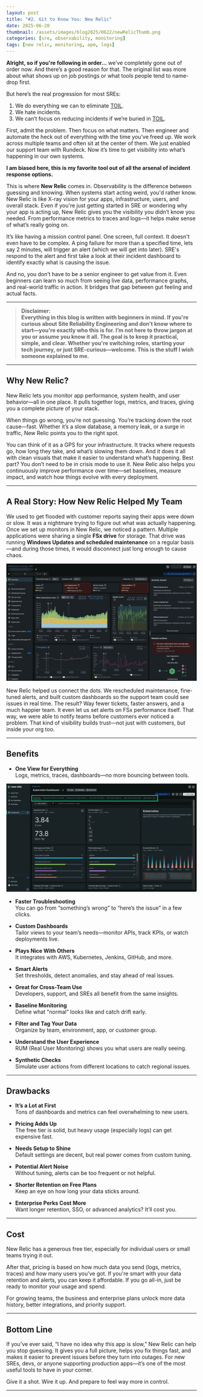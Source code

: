 ```yaml
---
layout: post
title: "#2. Git to Know You: New Relic"
date: 2025-06-20
thumbnail: /assets/images/blog2025/0622/newRelicThumb.png
categories: [sre, observability, monitoring]
tags: [new relic, monitoring, apm, logs]
---
```


**Alright, so if you're following in order...** we’ve completely gone out of order now. And there’s a good reason for that. The original list was more about what shows up on job postings or what tools people tend to name-drop first.

But here’s the real progression for most SREs:

1. We do everything we can to eliminate <a href="https://sre.google/sre-book/eliminating-toil/">TOIL</a>.
2. We hate incidents.
3. We can’t focus on reducing incidents if we’re buried in <a href="https://sre.google/sre-book/eliminating-toil/">TOIL</a>.

First, admit the problem. Then focus on what matters. Then engineer and automate the heck out of everything with the time you’ve freed up. We work across multiple teams and often sit at the center of them. We just enabled our support team with Rundeck. Now it’s time to get visibility into what’s happening in our own systems.

**I am biased here, this is my favorite tool out of all the arsenal of incident response options.**

This is where **New Relic** comes in. Observability is the difference between guessing and knowing. When systems start acting weird, you'd rather know. New Relic is like X-ray vision for your apps, infrastructure, users, and overall stack. Even if you're just getting started in SRE or wondering why your app is acting up, New Relic gives you the visibility you didn’t know you needed. From performance metrics to traces and logs—it helps make sense of what’s really going on.

It’s like having a mission control panel. One screen, full context. It doesn't even have to be complex. A ping failure for more than a specified time, lets say 2 minutes, will trigger an alert (which we will get into later). SRE's respond to the alert and first take a look at their incident dashboard to identify exactly what is causing the issue.

And no, you don’t have to be a senior engineer to get value from it. Even beginners can learn so much from seeing live data, performance graphs, and real-world traffic in action. It bridges that gap between gut feeling and actual facts.

---

> **Disclaimer:  
> Everything in this blog is written with beginners in mind. If you're curious about Site Reliability Engineering and don't know where to start—you're exactly who this is for. I’m not here to throw jargon at you or assume you know it all. The goal is to keep it practical, simple, and clear. Whether you're switching roles, starting your tech journey, or just SRE-curious—welcome. This is the stuff I wish someone explained to me.**
>

---

## Why New Relic?

New Relic lets you monitor app performance, system health, and user behavior—all in one place. It pulls together logs, metrics, and traces, giving you a complete picture of your stack.

When things go wrong, you’re not guessing. You’re tracking down the root cause—fast. Whether it’s a slow database, a memory leak, or a surge in traffic, New Relic points you to the right spot.

You can think of it as a GPS for your infrastructure. It tracks where requests go, how long they take, and what’s slowing them down. And it does it all with clean visuals that make it easier to understand what’s happening. Best part? You don’t need to be in crisis mode to use it. New Relic also helps you continuously improve performance over time—set baselines, measure impact, and watch how things evolve with every deployment.

---

## A Real Story: How New Relic Helped My Team

We used to get flooded with customer reports saying their apps were down or slow. It was a nightmare trying to figure out what was actually happening. Once we set up monitors in New Relic, we noticed a pattern. Multiple applications were sharing a single **FSx drive** for storage. That drive was running **Windows Updates and scheduled maintenance** on a regular basis—and during those times, it would disconnect just long enough to cause chaos.

![New Relic APM Example](/assets/images/blog2025/0622/newRelicAPM.png)

New Relic helped us connect the dots. We rescheduled maintenance, fine-tuned alerts, and built custom dashboards so the support team could see issues in real time. The result? Way fewer tickets, faster answers, and a much happier team. It even let us set alerts on FSx performance itself. That way, we were able to notify teams before customers ever noticed a problem. That kind of visibility builds trust—not just with customers, but inside your org too.

---

## Benefits

- **One View for Everything**  
  Logs, metrics, traces, dashboards—no more bouncing between tools.

![New Relic Dashboard Example](/assets/images/blog2025/0622/newRelicDash.png)

- **Faster Troubleshooting**  
  You can go from “something’s wrong” to “here’s the issue” in a few clicks.

- **Custom Dashboards**  
  Tailor views to your team’s needs—monitor APIs, track KPIs, or watch deployments live.

- **Plays Nice With Others**  
  It integrates with AWS, Kubernetes, Jenkins, GitHub, and more.

- **Smart Alerts**  
  Set thresholds, detect anomalies, and stay ahead of real issues.

- **Great for Cross-Team Use**  
  Developers, support, and SREs all benefit from the same insights.

- **Baseline Monitoring**  
  Define what “normal” looks like and catch drift early.

- **Filter and Tag Your Data**  
  Organize by team, environment, app, or customer group.

- **Understand the User Experience**  
  RUM (Real User Monitoring) shows you what users are really seeing.

- **Synthetic Checks**  
  Simulate user actions from different locations to catch regional issues.

---

## Drawbacks

- **It’s a Lot at First**  
  Tons of dashboards and metrics can feel overwhelming to new users.

- **Pricing Adds Up**  
  The free tier is solid, but heavy usage (especially logs) can get expensive fast.

- **Needs Setup to Shine**  
  Default settings are decent, but real power comes from custom tuning.

- **Potential Alert Noise**  
  Without tuning, alerts can be too frequent or not helpful.

- **Shorter Retention on Free Plans**  
  Keep an eye on how long your data sticks around.

- **Enterprise Perks Cost More**  
  Want longer retention, SSO, or advanced analytics? It’ll cost you.

---

## Cost

New Relic has a generous free tier, especially for individual users or small teams trying it out.

After that, pricing is based on how much data you send (logs, metrics, traces) and how many users you’ve got. If you're smart with your data retention and alerts, you can keep it affordable. If you go all-in, just be ready to monitor your usage and spend.

For growing teams, the business and enterprise plans unlock more data history, better integrations, and priority support.

---

## Bottom Line

If you’ve ever said, “I have no idea why this app is slow,” New Relic can help you stop guessing. It gives you a full picture, helps you fix things fast, and makes it easier to prevent issues before they turn into outages. For new SREs, devs, or anyone supporting production apps—it’s one of the most useful tools to have in your corner.

Give it a shot. Wire it up. And prepare to feel way more in control.

---
